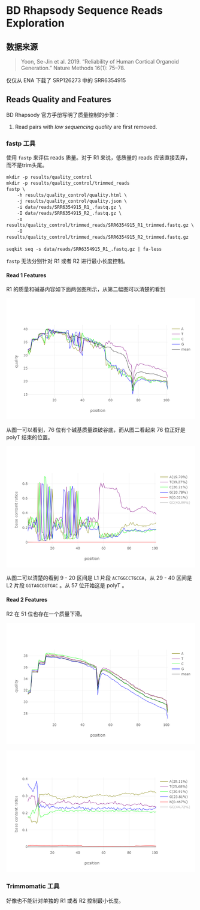 # BD Rhapsody Sequence Reads Exploration

## 数据来源

> Yoon, Se-Jin et al. 2019. “Reliability of Human Cortical Organoid Generation.” Nature Methods 16(1): 75–78.

仅仅从 ENA 下载了 SRP126273 中的 SRR6354915


## Reads Quality and Features

BD Rhapsody 官方手册写明了质量控制的步骤：

1. Read pairs with *low sequencing quality* are first removed.

### fastp 工具

使用 `fastp` 来评估 reads 质量。对于 R1 来说，低质量的 reads 应该直接丢弃，而不是trim头尾。

```
mkdir -p results/quality_control
mkdir -p results/quality_control/trimmed_reads
fastp \
    -h results/quality_control/quality.html \
    -j results/quality_control/quality.json \
    -i data/reads/SRR6354915_R1_.fastq.gz \
    -I data/reads/SRR6354915_R2_.fastq.gz \
    -o results/quality_control/trimmed_reads/SRR6354915_R1_trimmed.fastq.gz \
    -O results/quality_control/trimmed_reads/SRR6354915_R2_trimmed.fastq.gz

seqkit seq -s data/reads/SRR6354915_R1_.fastq.gz | fa-less
```

`fastp` 无法分别针对 R1 或者 R2 进行最小长度控制。

#### Read 1 Features

R1 的质量和碱基内容如下面两张图所示，从第二幅图可以清楚的看到

![图一](./index_files/Before_filtering_read1_quality.png)

从图一可以看到，76 位有个碱基质量跌破谷底，而从图二看起来 76 位正好是 polyT 结束的位置。

![图二](./index_files/Before_filtering_read1_base_contents.png)

从图二可以清楚的看到 9 - 20 区间是 L1 片段 `ACTGGCCTGCGA`，从 29 - 40 区间是 L2 片段 `GGTAGCGGTGAC` 。从 57 位开始这是 polyT 。

#### Read 2 Features

R2 在 51 位也存在一个质量下滑。

![图三](./index_files/Before_filtering_read2_quality.png)

![图四](./index_files/Before_filtering_read2_base_contents.png)

### Trimmomatic 工具

好像也不能针对单独的 R1 或者 R2 控制最小长度。
